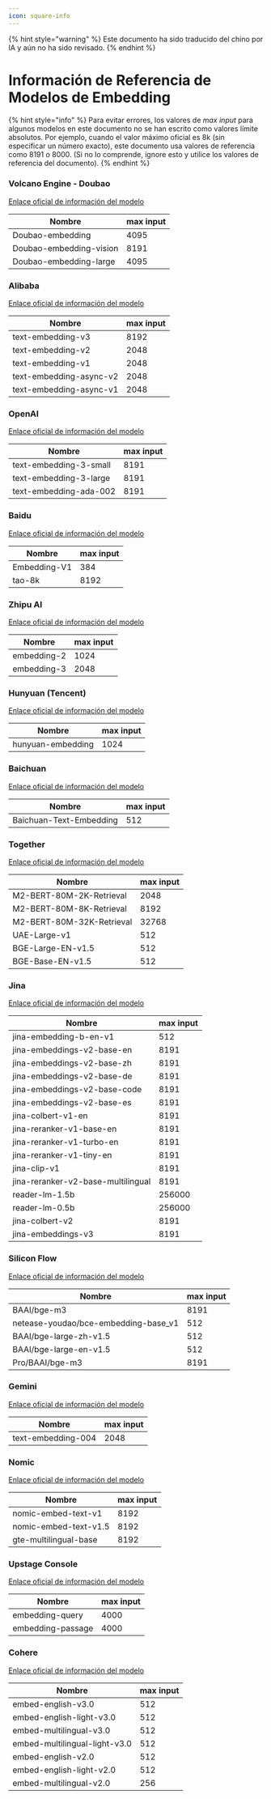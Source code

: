 ```yaml
---
icon: square-info
---
```


{% hint style="warning" %}
Este documento ha sido traducido del chino por IA y aún no ha sido revisado.
{% endhint %}

# Información de Referencia de Modelos de Embedding

{% hint style="info" %}
Para evitar errores, los valores de *max input* para algunos modelos en este documento no se han escrito como valores límite absolutos. Por ejemplo, cuando el valor máximo oficial es 8k (sin especificar un número exacto), este documento usa valores de referencia como 8191 o 8000. (Si no lo comprende, ignore esto y utilice los valores de referencia del documento).
{% endhint %}

### Volcano Engine - Doubao

[Enlace oficial de información del modelo](https://console.volcengine.com/ark/region:ark+cn-beijing/model?feature=\&projectName=default\&vendor=Bytedance\&view=LIST_VIEW)

| Nombre                      | max input |
| ----------------------- | --------- |
| Doubao-embedding        | 4095      |
| Doubao-embedding-vision | 8191      |
| Doubao-embedding-large  | 4095      |

### Alibaba

[Enlace oficial de información del modelo](https://help.aliyun.com/zh/model-studio/user-guide/embedding?spm=a2c4g.11186623.0.i1)

| Nombre                      | max input |
| ----------------------- | --------- |
| text-embedding-v3       | 8192      |
| text-embedding-v2       | 2048      |
| text-embedding-v1       | 2048      |
| text-embedding-async-v2 | 2048      |
| text-embedding-async-v1 | 2048      |

### OpenAI

[Enlace oficial de información del modelo](https://platform.openai.com/docs/guides/embeddings#embedding-models)

| Nombre                     | max input |
| ---------------------- | --------- |
| text-embedding-3-small | 8191      |
| text-embedding-3-large | 8191      |
| text-embedding-ada-002 | 8191      |

### Baidu

[Enlace oficial de información del modelo](https://cloud.baidu.com/doc/WENXINWORKSHOP/s/om6070n97#%E8%AF%B7%E6%B1%82%E5%8F%82%E6%95%B0)

| Nombre           | max input |
| ------------ | --------- |
| Embedding-V1 | 384       |
| tao-8k       | 8192      |

### Zhipu AI

[Enlace oficial de información del modelo](https://bigmodel.cn/console/modelcenter/square)

| Nombre          | max input |
| ----------- | --------- |
| embedding-2 | 1024      |
| embedding-3 | 2048      |

### Hunyuan (Tencent)

[Enlace oficial de información del modelo](https://cloud.tencent.com/document/product/1729/102832)

| Nombre                | max input |
| ----------------- | --------- |
| hunyuan-embedding | 1024      |

### Baichuan

[Enlace oficial de información del modelo](https://platform.baichuan-ai.com/docs/text-Embedding)

| Nombre                      | max input |
| ----------------------- | --------- |
| Baichuan-Text-Embedding | 512       |

### Together

[Enlace oficial de información del modelo](https://docs.together.ai/docs/serverless-models#embedding-models)

| Nombre                        | max input |
| ------------------------- | --------- |
| M2-BERT-80M-2K-Retrieval  | 2048      |
| M2-BERT-80M-8K-Retrieval  | 8192      |
| M2-BERT-80M-32K-Retrieval | 32768     |
| UAE-Large-v1              | 512       |
| BGE-Large-EN-v1.5         | 512       |
| BGE-Base-EN-v1.5          | 512       |

### Jina

[Enlace oficial de información del modelo](https://jina.ai/models/jina-embedding-b-en-v1)

| Nombre                                 | max input |
| ---------------------------------- | --------- |
| jina-embedding-b-en-v1             | 512       |
| jina-embeddings-v2-base-en         | 8191      |
| jina-embeddings-v2-base-zh         | 8191      |
| jina-embeddings-v2-base-de         | 8191      |
| jina-embeddings-v2-base-code       | 8191      |
| jina-embeddings-v2-base-es         | 8191      |
| jina-colbert-v1-en                 | 8191      |
| jina-reranker-v1-base-en           | 8191      |
| jina-reranker-v1-turbo-en          | 8191      |
| jina-reranker-v1-tiny-en           | 8191      |
| jina-clip-v1                       | 8191      |
| jina-reranker-v2-base-multilingual | 8191      |
| reader-lm-1.5b                     | 256000    |
| reader-lm-0.5b                     | 256000    |
| jina-colbert-v2                    | 8191      |
| jina-embeddings-v3                 | 8191      |

### Silicon Flow

[Enlace oficial de información del modelo](https://siliconflow.cn/zh-cn/models)

| Nombre                                    | max input |
| ------------------------------------- | --------- |
| BAAI/bge-m3                           | 8191      |
| netease-youdao/bce-embedding-base\_v1 | 512       |
| BAAI/bge-large-zh-v1.5                | 512       |
| BAAI/bge-large-en-v1.5                | 512       |
| Pro/BAAI/bge-m3                       | 8191      |

### Gemini

[Enlace oficial de información del modelo](https://ai.google.dev/gemini-api/docs/models/gemini?hl=zh-cn#text-embedding)

| Nombre                 | max input |
| ------------------ | --------- |
| text-embedding-004 | 2048      |

### Nomic

[Enlace oficial de información del modelo](https://docs.nomic.ai/atlas/embeddings-and-retrieval/text-embedding)

| Nombre                    | max input |
| --------------------- | --------- |
| nomic-embed-text-v1   | 8192      |
| nomic-embed-text-v1.5 | 8192      |
| gte-multilingual-base | 8192      |

### Upstage Console

[Enlace oficial de información del modelo](https://console.upstage.ai/docs/capabilities/embeddings)

| Nombre                | max input |
| ----------------- | --------- |
| embedding-query   | 4000      |
| embedding-passage | 4000      |

### Cohere

[Enlace oficial de información del modelo](https://docs.cohere.com/docs/models#embed)

| Nombre                            | max input |
| ----------------------------- | --------- |
| embed-english-v3.0            | 512       |
| embed-english-light-v3.0      | 512       |
| embed-multilingual-v3.0       | 512       |
| embed-multilingual-light-v3.0 | 512       |
| embed-english-v2.0            | 512       |
| embed-english-light-v2.0      | 512       |
| embed-multilingual-v2.0       | 256       |